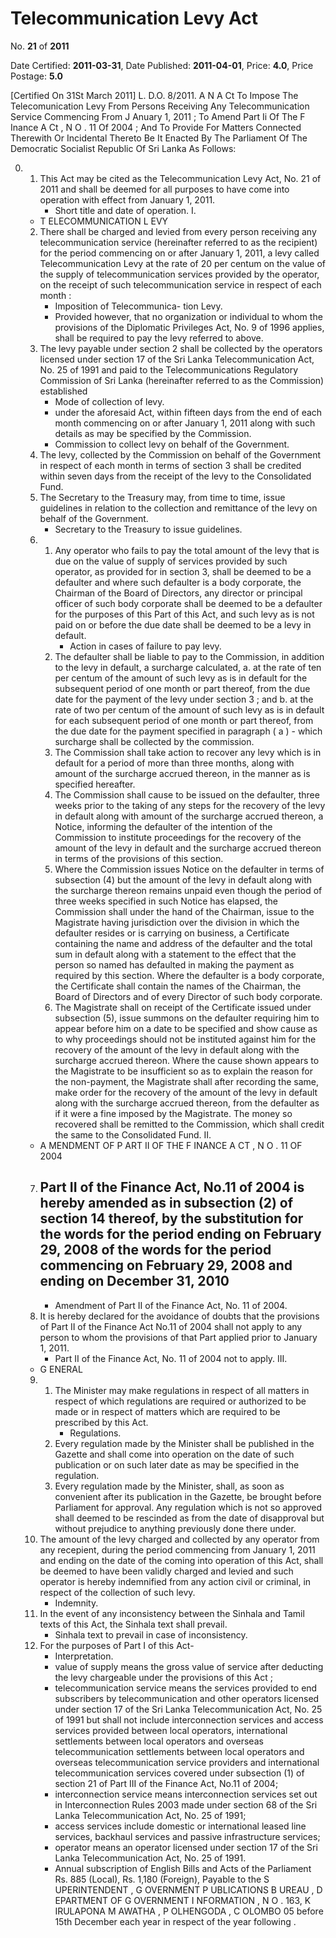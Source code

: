 # Telecommunication Levy Act

No. **21** of **2011**

Date Certified: **2011-03-31**, Date Published: **2011-04-01**, Price: **4.0**, Price Postage: **5.0**

[Certified On 31St March 2011]
L. D.O. 8/2011.
A N  A Ct   To   Impose   The   Telecomunication   Levy   From   Persons
Receiving   Any   Telecommunication   Service   Commencing   From J Anuary  1, 2011 ;  To   Amend   Part  Ii  Of   The  F Inance  A Ct , N O . 11
Of  2004 ;  And   To   Provide   For   Matters   Connected   Therewith   Or
Incidental   Thereto
Be It Enacted By The Parliament Of The Democratic Socialist Republic Of Sri Lanka As Follows:

0. 
    1. This Act may be cited as the Telecommunication Levy Act,  No. 21 of 2011 and shall be deemed for all purposes to have come into operation with effect from January 1, 2011.
        - Short title and date of operation.
I. 
    - T ELECOMMUNICATION  L EVY
    2. There shall be charged and levied from every person receiving any telecommunication service (hereinafter referred to as the recipient) for the period commencing on or after January 1, 2011, a levy called Telecommunication Levy at the rate of 20  per centum  on the value of the supply of telecommunication services provided by the operator, on the receipt of such telecommunication service in respect of each month :
        - Imposition of Telecommunica- tion Levy.
        - Provided however, that no organization or individual to whom the provisions of the Diplomatic Privileges Act, No. 9 of 1996 applies, shall be required to pay the levy referred to above.
    3. The levy payable under section 2 shall be collected by the operators licensed under section 17 of the Sri Lanka Telecommunication Act, No. 25 of 1991 and paid to the Telecommunications Regulatory Commission of Sri Lanka (hereinafter referred to as the Commission) established
        - Mode of collection of levy.
        - under the aforesaid Act, within fifteen days from the end of each month commencing on or after January 1, 2011 along with such details as may be specified by the Commission.
        - Commission to collect levy on behalf of the Government.
    4. The levy, collected by the Commission on behalf of the Government in respect of each month in terms of section 3 shall be credited within seven days from the receipt of the levy to the Consolidated Fund.
    5. The Secretary to the Treasury may, from time to time, issue guidelines in relation to the collection and remittance of the levy on behalf of the Government.
        - Secretary to the Treasury to issue guidelines.
    6. 
        1. Any operator who fails to pay the total amount of the levy that is due on the value of supply of services provided by such operator, as provided for in section 3, shall be deemed to be a defaulter and where such defaulter is a body corporate, the Chairman of the Board of Directors, any director or principal officer of such body corporate shall be deemed to be a defaulter for the purposes of this Part of this Act, and such levy as is not paid on or before the due date shall be deemed to be a levy in default.
            - Action in cases of failure to pay levy.
        2. The defaulter shall be liable to pay to the Commission, in addition to the levy in default, a surcharge calculated,
            a. at the rate of ten  per centum  of the amount of such levy as is in default for the subsequent period of one month or part thereof, from the due date for the payment of the levy under section 3 ; and
            b. at the rate of two  per centum  of the amount of such levy as is in default for each subsequent period of one month or part thereof, from the due date for the payment specified in paragraph ( a )
                - which surcharge shall be collected by the commission.
        3. The Commission shall take action to recover any levy which is in default for a period of more than three months, along with amount of the surcharge accrued thereon, in the manner as is specified hereafter.
        4. The Commission shall cause to be issued on the defaulter, three weeks prior to the taking of any steps for the recovery of the levy in default along with amount of the surcharge accrued thereon, a Notice, informing the defaulter of the intention of the Commission to institute proceedings for the recovery of the amount of the levy in default and the surcharge accrued thereon in terms of the provisions of this section.
        5. Where the Commission issues Notice on the defaulter in terms of subsection (4) but the amount of the levy in default along with the surcharge thereon remains unpaid even though the period of three weeks specified in such Notice has elapsed, the Commission shall under the hand of the Chairman, issue to the Magistrate having jurisdiction over the division in which the defaulter resides or is carrying on business, a Certificate containing the name and address of the defaulter and the total sum in default along with a statement to the effect that the person so named has defaulted in making the payment as required by this section. Where the defaulter is a body corporate, the Certificate shall contain the names of the Chairman, the Board of Directors and of every Director of such body corporate.
        6. The Magistrate shall on receipt of the Certificate issued under subsection (5), issue summons on the defaulter requiring him to appear before him on a date to be specified and show cause as to why proceedings should not be instituted against him for the recovery of the amount of the levy in default along with the surcharge accrued thereon. Where the cause shown appears to the Magistrate to be insufficient so as to explain the reason for the non-payment, the Magistrate shall after recording the same, make order for the recovery of the amount of the levy in default along with the surcharge accrued thereon, from the defaulter as if it were a fine imposed by the Magistrate. The money so recovered shall be remitted to the Commission, which shall credit the same to the Consolidated Fund.
II. 
    - A MENDMENT   OF  P ART  II  OF   THE  F INANCE  A CT , N O . 11  OF  2004
    7. Part II of the Finance Act, No.11 of 2004 is hereby amended as in subsection (2) of section 14 thereof, by the substitution for the words for the period ending on February 29, 2008 of the words for the period commencing on February 29, 2008 and ending on December 31, 2010
        - 
        - Amendment of Part II of the Finance Act, No. 11 of 2004.
    8. It is hereby declared for the avoidance of doubts that the provisions of Part II of the Finance Act No.11 of 2004 shall not apply to any person to whom the provisions of that Part applied prior to January 1, 2011.
        - Part II of the Finance Act, No. 11 of 2004 not to apply.
III. 
    - G ENERAL
    9. 
        1. The Minister may make regulations in respect of all matters in respect of which regulations are required or authorized to be made or in respect of matters which are required to be prescribed by this Act.
            - Regulations.
        2. Every regulation made by the Minister shall be published in the  Gazette  and shall come into operation on the date of such publication or on such later date as may be specified in the regulation.
        3. Every regulation made by the Minister, shall, as soon as convenient after its publication in the Gazette, be brought before Parliament for approval. Any regulation which is not so approved shall deemed to be rescinded as from the date of disapproval but without prejudice to anything previously done there under.
    10. The amount of the levy charged and collected by any operator from any recepient, during the period commencing from January 1, 2011 and ending on the date of the coming into operation of this Act, shall be deemed to have been validly charged and levied and such operator is hereby indemnified from any action civil or criminal, in respect of the collection of such levy.
        - Indemnity.
    11. In the event of any inconsistency between the Sinhala and Tamil texts of this Act, the Sinhala text shall prevail.
        - Sinhala text to prevail in case of inconsistency.
    12. For the purposes of Part I of this Act-
        - Interpretation.
        - value of supply means the gross value of service after deducting the levy chargeable under the provisions of this Act ;
        - telecommunication service means the services provided to end subscribers by telecommunication and other operators licensed under section 17 of the Sri Lanka Telecommunication Act, No. 25 of 1991 but shall not include interconnection services and access services provided between local operators, international settlements between local operators and overseas telecommunication settlements between local operators and overseas telecommunication service providers and international telecommunication services covered under subsection (1) of section 21 of Part III of the Finance Act, No.11 of 2004;
        - interconnection service means interconnection services set out in Interconnection Rules 2003 made under section 68 of the Sri Lanka Telecommunication Act, No. 25 of 1991;
        - access services include domestic or international leased line services, backhaul services and passive infrastructure services;
        - operator means an operator licensed under section 17 of the Sri Lanka Telecommunication Act, No. 25 of 1991.
        - Annual subscription of English Bills and Acts of the Parliament Rs. 885 (Local), Rs. 1,180 (Foreign), Payable to the S UPERINTENDENT , G OVERNMENT  P UBLICATIONS  B UREAU , D EPARTMENT   OF G OVERNMENT  I NFORMATION , N O . 163, K IRULAPONA  M AWATHA , P OLHENGODA , C OLOMBO  05 before 15th December each year in respect of the year following .